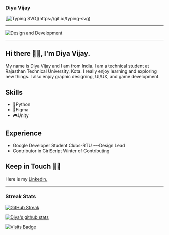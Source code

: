 ### Diya Vijay
[![Typing SVG](https://readme-typing-svg.herokuapp.com/?lines=Welcome+to+my+profile...;Glad+to+see+you+here!)](https://git.io/typing-svg)
<hr>

![Design and Development](https://github.com/DiyaVj/DiyaVj/blob/main/Banner2.gif)
<hr>

## Hi there 👋🏻, I'm Diya Vijay.

My name is Diya Vijay and I am from India. I am a technical student at Rajasthan Technical University, Kota. I really enjoy learning and exploring new things. I also enjoy graphic designing, UI/UX, and game development.

## Skills
* 🐍Python
* 📱Figma
* 🎮Unity
## Experience
* Google Developer Student Clubs-RTU ---Design Lead
* Contributor in GirlScript Winter of Contributing

## Keep in Touch 🤝🏻

Here is my [Linkedin.](https://www.linkedin.com/in/diya-vijay-3a8440204/)

<hr>

### Streak Stats

[![GitHub Streak](https://github-readme-streak-stats.herokuapp.com/?user=DiyaVj)](https://git.io/streak-stats)

[![Diya's github stats](https://github-readme-stats.vercel.app/api?username=DiyaVj)](https://github.com/DiyaVj/github-readme-stats)

[![Visits Badge](https://badges.pufler.dev/visits/DiyaVj/DiyaVj)](https://badges.pufler.dev)
